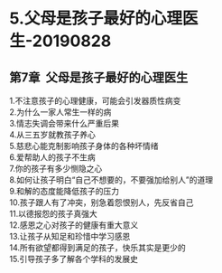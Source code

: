 # 5.父母是孩子最好的心理医生-20190828

<a name="MLvFg"></a>
## 第7章  父母是孩子最好的心理医生
1.不注意孩子的心理健康，可能会引发器质性病变<br />2.为什么一家人常生一样的病<br />3.情志失调会带来什么严重后果<br />4.从三五岁就教孩子养心<br />5.慈悲心能克制影响孩子身体的各种坏情绪<br />6.爱帮助人的孩子不生病<br />7.你的孩子有多少恻隐之心<br />8.如何让孩子明白“自己不想要的，不要强加给别人”的道理<br />9.和解的态度能降低孩子的压力<br />10.孩子跟人有了冲突，别急着怨恨别人，先反省自己<br />11.以德报怨的孩子真强大<br />12.感恩之心对孩子的健康有重大意义<br />13.让孩子从知足和珍惜中学习感恩<br />14.所有欲望都得到满足的孩子，快乐其实是更少的<br />15.引导孩子多了解各个学科的发展史
